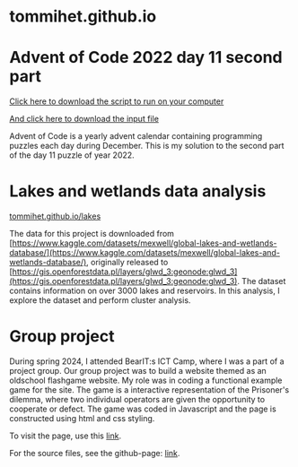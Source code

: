 # tommihet.github.io

# Advent of Code 2022 day 11 second part

[Click here to download the script to run on your computer](https://tommihet.github.io/11.py)

[And click here to download the input file](https://tommihet.github.io/input.txt)

Advent of Code is a yearly advent calendar containing programming puzzles each day during December. This is my solution to the second part of the day 11 puzzle of year 2022. 

# Lakes and wetlands data analysis

[tommihet.github.io/lakes](https://tommihet.github.io/lakesandwetlands.html)

The data for this project is downloaded from [https://www.kaggle.com/datasets/mexwell/global-lakes-and-wetlands-database/](https://www.kaggle.com/datasets/mexwell/global-lakes-and-wetlands-database/),
originally released to [https://gis.openforestdata.pl/layers/glwd_3:geonode:glwd_3](https://gis.openforestdata.pl/layers/glwd_3:geonode:glwd_3).
The dataset contains information on over 3000 lakes and reservoirs. In this analysis, I explore the dataset and perform cluster analysis.

# Group project

During spring 2024, I attended BearIT:s ICT Camp, where I was a part of a project group. Our group project was to build a website themed as an oldschool flashgame website. My role was in coding a functional
example game for the site. The game is a interactive representation of the Prisoner's dilemma, where two individual operators are given the opportunity to cooperate or defect. The game was coded in Javascript
and the page is constructed using html and css styling. 

To visit the page, use this [link](https://jhakola.com/karhuhommat/index.html).

For the source files, see the github-page: [link](https://github.com/jhakola/ICT-Camp_Project).
